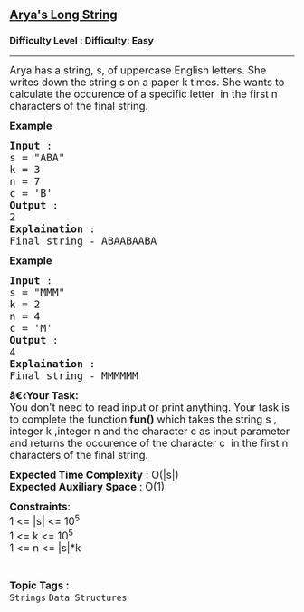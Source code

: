 <h2><a href="https://www.geeksforgeeks.org/problems/aryas-long-string5840/0">Arya's Long String</a></h2><h3>Difficulty Level : Difficulty: Easy</h3><hr><div class="problems_problem_content__Xm_eO"><p><span style="font-size:18px">Arya has a string, s, of uppercase English letters. She writes down the string s on a paper k times. She wants to calculate the occurence of a specific letter&nbsp; in the first n characters of the final string.</span></p>

<p><strong><span style="font-size:18px">Example</span></strong></p>

<pre><span style="font-size:18px"><strong>Input </strong>: 
s = "ABA"
k = 3
n = 7
c = 'B'
<strong>Output </strong>: 
2
<strong>Explaination </strong>: 
Final string - ABAABAABA</span></pre>

<p><strong><span style="font-size:18px">Example&nbsp;</span></strong></p>

<pre><span style="font-size:18px"><strong>Input </strong>: 
s = "MMM"
k = 2
n = 4
c = 'M'
<strong>Output </strong>:
4
<strong>Explaination </strong>: 
Final string - MMMMMM</span></pre>

<p><span style="font-size:18px"><strong>â€‹Your Task:</strong><br>
You don't need to read input or print anything. Your task is to complete the function <strong>fun()</strong>&nbsp;which takes the string s , integer k ,integer&nbsp;n and the character c&nbsp;as input parameter and returns&nbsp;the occurence of the character c&nbsp; in the first n characters of the final string.</span></p>

<p><span style="font-size:18px"><strong>Expected Time Complexity</strong> : O(|s|)<br>
<strong>Expected Auxiliary Space</strong> : O(1)</span></p>

<p><span style="font-size:18px"><strong>Constraints</strong>:<br>
1 &lt;= |s| &lt;= 10<sup>5</sup><br>
1 &lt;= k &lt;= 10<sup>5</sup><br>
1 &lt;= n &lt;= |s|*k</span></p>
</div><br><p><span style=font-size:18px><strong>Topic Tags : </strong><br><code>Strings</code>&nbsp;<code>Data Structures</code>&nbsp;
